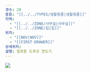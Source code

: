 ```yaml
---
갯수: 20
종류: "[[../../TYPES/생활용품|생활용품]]"
지역:
  - "[[../../ZONE/사무실|사무실]]"
  - "[[../../ZONE/집|집]]"
위치:
  - "[[NOV|NOV]]"
  - "[[FIRST-DRAWER]]"
상세위치: 
설명: 일회용 도루코 면도기
---
```

![](http://192.168.50.22/images/240607_IMG_0171.png)